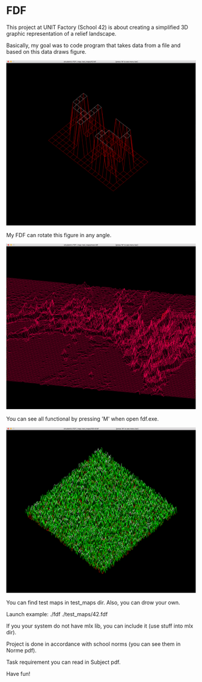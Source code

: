 # FDF
This project at UNIT Factory (School 42) is about creating a simplified 3D graphic representation of a relief landscape.

Basically, my goal was to code program that takes data from a file and based on this data draws figure. 

![alt text](https://github.com/oleksiirude/FDF/blob/master/img/fdf.png)

My FDF can rotate this figure in any angle. 

![alt text](https://github.com/oleksiirude/FDF/blob/master/img/fdf1.png)

You can see all functional by pressing 'M' when open fdf.exe.

![alt text](https://github.com/oleksiirude/FDF/blob/master/img/fdf2.png)

You can find test maps in test_maps dir. Also, you can drow your own.

Launch example: ./fdf ./test_maps/42.fdf

If you your system do not have mlx lib, you can include it (use stuff into mlx dir).

Project is done in accordance with school norms (you can see them in Norme pdf).

Task requirement you can read in Subject pdf.

Have fun!
